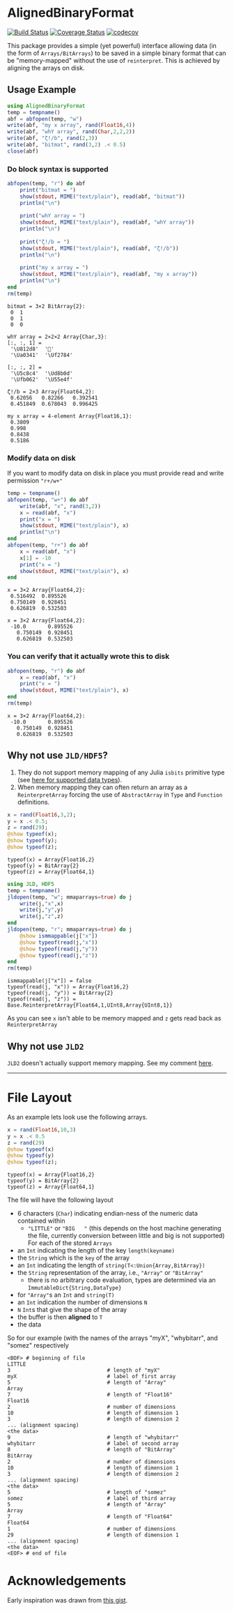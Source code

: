 # AlignedBinaryFormat
[![Build Status](https://travis-ci.com/m-wells/AlignedBinaryFormat.jl.svg?branch=master)](https://travis-ci.com/m-wells/AlignedBinaryFormat.jl)
[![Coverage Status](https://coveralls.io/repos/github/m-wells/AlignedBinaryFormat.jl/badge.svg?branch=master)](https://coveralls.io/github/m-wells/AlignedBinaryFormat.jl?branch=master)
[![codecov](https://codecov.io/gh/m-wells/AlignedBinaryFormat.jl/branch/master/graph/badge.svg)](https://codecov.io/gh/m-wells/AlignedBinaryFormat.jl)

This package provides a simple (yet powerful) interface allowing data (in the form of `Arrays/BitArrays`) to be saved in a simple binary format that can be "memory-mapped" without the use of `reinterpret`.
This is achieved by aligning the arrays on disk.

## Usage Example


```julia
using AlignedBinaryFormat
temp = tempname()
abf = abfopen(temp, "w")
write(abf, "my x array", rand(Float16,4))
write(abf, "whY array", rand(Char,2,2,2))
write(abf, "ζ!/b", rand(2,3))
write(abf, "bitmat", rand(3,2) .< 0.5)
close(abf)
```

### Do block syntax is supported


```julia
abfopen(temp, "r") do abf
    print("bitmat = ")
    show(stdout, MIME("text/plain"), read(abf, "bitmat"))
    println("\n")
    
    print("whY array = ")
    show(stdout, MIME("text/plain"), read(abf, "whY array"))
    println("\n")
    
    print("ζ!/b = ")
    show(stdout, MIME("text/plain"), read(abf, "ζ!/b"))
    println("\n")
    
    print("my x array = ")
    show(stdout, MIME("text/plain"), read(abf, "my x array"))
    println("\n")
end
rm(temp)
```

    bitmat = 3×2 BitArray{2}:
     0  1
     0  1
     0  0
    
    whY array = 2×2×2 Array{Char,3}:
    [:, :, 1] =
     '\U812d8'  '𭑂'      
     '\Ua0341'  '\Uf2784'
    
    [:, :, 2] =
     '\U5c8c4'  '\Ud8b0d'
     '\Ufb062'  '\U55e4f'
    
    ζ!/b = 2×3 Array{Float64,2}:
     0.62056   0.82266   0.392541
     0.451849  0.678043  0.996425
    
    my x array = 4-element Array{Float16,1}:
     0.3809
     0.998 
     0.8438
     0.5186
    


### Modify data on disk
If you want to modify data on disk in place you must provide read and write permission `"r+/w+"`


```julia
temp = tempname()
abfopen(temp, "w+") do abf
    write(abf, "x", rand(3,2))
    x = read(abf, "x")
    print("x = ")
    show(stdout, MIME("text/plain"), x)
    println("\n")
end
abfopen(temp, "r+") do abf
    x = read(abf, "x")
    x[1] = -10
    print("x = ")
    show(stdout, MIME("text/plain"), x)
end
```

    x = 3×2 Array{Float64,2}:
     0.516492  0.895526
     0.750149  0.928451
     0.626819  0.532503
    
    x = 3×2 Array{Float64,2}:
     -10.0       0.895526
       0.750149  0.928451
       0.626819  0.532503

### You can verify that it actually wrote this to disk


```julia
abfopen(temp, "r") do abf
    x = read(abf, "x")
    print("x = ")
    show(stdout, MIME("text/plain"), x)
end
rm(temp)
```

    x = 3×2 Array{Float64,2}:
     -10.0       0.895526
       0.750149  0.928451
       0.626819  0.532503

## Why not use `JLD/HDF5`?
 1. They do not support memory mapping of any Julia `isbits` primitive type (see [here for supported data types](https://github.com/JuliaIO/HDF5.jl/blob/master/doc/hdf5.md#supported-data-types)).
 2. When memory mapping they can often return an array as a `ReinterpretArray` forcing the use of `AbstractArray` in `Type` and `Function` definitions.


```julia
x = rand(Float16,3,2);
y = x .< 0.5;
z = rand(29);
@show typeof(x);
@show typeof(y);
@show typeof(z);
```

    typeof(x) = Array{Float16,2}
    typeof(y) = BitArray{2}
    typeof(z) = Array{Float64,1}



```julia
using JLD, HDF5
temp = tempname()
jldopen(temp, "w"; mmaparrays=true) do j
    write(j,"x",x)
    write(j,"y",y)
    write(j,"z",z)
end
jldopen(temp, "r"; mmaparrays=true) do j
    @show ismmappable(j["x"])
    @show typeof(read(j,"x"))
    @show typeof(read(j,"y"))
    @show typeof(read(j,"z"))
end
rm(temp)
```

    ismmappable(j["x"]) = false
    typeof(read(j, "x")) = Array{Float16,2}
    typeof(read(j, "y")) = BitArray{2}
    typeof(read(j, "z")) = Base.ReinterpretArray{Float64,1,UInt8,Array{UInt8,1}}


As you can see `x` isn't able to be memory mapped and `z` gets read back as `ReinterpretArray`

## Why not use `JLD2`
`JLD2` doesn't actually support memory mapping.
See my comment [here](https://github.com/JuliaIO/JLD2.jl/pull/176#issue-369260445).

---

# File Layout
As an example lets look use the following arrays.


```julia
x = rand(Float16,10,3)
y = x .< 0.5
z = rand(29)
@show typeof(x)
@show typeof(y)
@show typeof(z);
```

    typeof(x) = Array{Float16,2}
    typeof(y) = BitArray{2}
    typeof(z) = Array{Float64,1}


The file will have the following layout
* 6 characters (`Char`) indicating endian-ness of the numeric data contained within
    * `"LITTLE"` or `"BIG   "` (this depends on the host machine generating the file, currently conversion between little and big is not supported)
For each of the stored `Arrays`
* an `Int` indicating the length of the key `length(keyname)`
* the `String` which is the `key` of the array
* an `Int` indicating the length of `string(T<:Union{Array,BitArray})`
* the `String` representation of the array, i.e.,  `"Array"` or `"BitArray"`
    * there is no arbitrary code evaluation, types are determined via an `ImmutableDict{String,DataType}`
* for `"Array"`s an `Int` and `string(T)`
* an `Int` indication the number of dimensions `N`
* `N` `Int`s that give the shape of the array
* the buffer is then **aligned** to `T`
* the data

So for our example (with the names of the arrays "myX", "whybitarr", and "somez" respectively
```
<BOF> # beginning of file
LITTLE
3                               # length of "myX"
myX                             # label of first array
5                               # length of "Array"
Array
7                               # length of "Float16"
Float16
2                               # number of dimensions
10                              # length of dimension 1
3                               # length of dimension 2
... (alignment spacing)
<the data>
9                               # length of "whybitarr"
whybitarr                       # label of second array
8                               # length of "BitArray"
BitArray
2                               # number of dimensions
10                              # length of dimension 1
3                               # length of dimension 2
... (alignment spacing)
<the data>
5                               # length of "somez"
somez                           # label of third array
5                               # length of "Array"
Array
7                               # length of "Float64"
Float64
1                               # number of dimensions
29                              # length of dimension 1
... (alignment spacing)
<the data>
<EOF> # end of file
```

# Acknowledgements
Early inspiration was drawn from [this gist](https://gist.github.com/dataPulverizer/3dc0af456a427aeb704a437e31299242).
